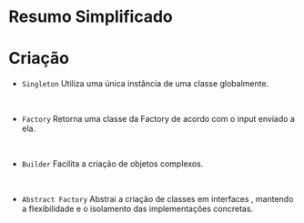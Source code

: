 # Resumo Simplificado

# Criação
- ``` Singleton ``` Utiliza uma única instância de uma classe globalmente. <br>
<br>

- ``` Factory ```  Retorna uma classe da Factory de acordo com o input enviado a ela. <br>
<br>

- ``` Builder ``` Facilita a criação de objetos complexos. <br>
<br>

- ``` Abstract Factory ``` Abstrai a criação de classes em interfaces 
, mantendo a flexibilidade e o isolamento das implementações concretas.<br>
<br>
